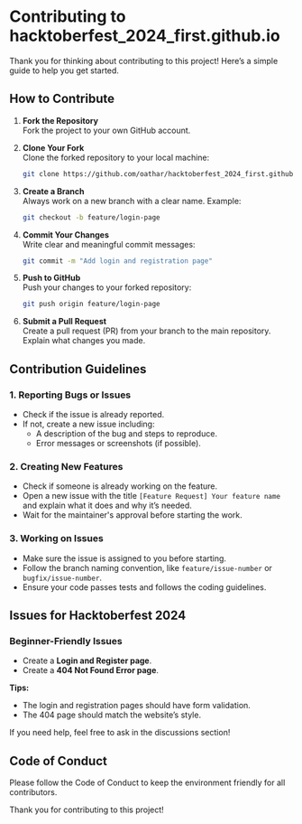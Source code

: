  # Contributing to hacktoberfest_2024_first.github.io

Thank you for thinking about contributing to this project! Here’s a simple guide to help you get started.

## How to Contribute

1. **Fork the Repository**  
   Fork the project to your own GitHub account.

2. **Clone Your Fork**  
   Clone the forked repository to your local machine:
   ```bash
   git clone https://github.com/oathar/hacktoberfest_2024_first.github.io.git
   ```

3. **Create a Branch**  
   Always work on a new branch with a clear name. Example:
   ```bash
   git checkout -b feature/login-page
   ```

4. **Commit Your Changes**  
   Write clear and meaningful commit messages:
   ```bash
   git commit -m "Add login and registration page"
   ```

5. **Push to GitHub**  
   Push your changes to your forked repository:
   ```bash
   git push origin feature/login-page
   ```

6. **Submit a Pull Request**  
   Create a pull request (PR) from your branch to the main repository. Explain what changes you made.

## Contribution Guidelines

### 1. Reporting Bugs or Issues
- Check if the issue is already reported.
- If not, create a new issue including:
  - A description of the bug and steps to reproduce.
  - Error messages or screenshots (if possible).

### 2. Creating New Features
- Check if someone is already working on the feature.
- Open a new issue with the title `[Feature Request] Your feature name` and explain what it does and why it’s needed.
- Wait for the maintainer's approval before starting the work.

### 3. Working on Issues
- Make sure the issue is assigned to you before starting.
- Follow the branch naming convention, like `feature/issue-number` or `bugfix/issue-number`.
- Ensure your code passes tests and follows the coding guidelines.

## Issues for Hacktoberfest 2024

### Beginner-Friendly Issues
- Create a **Login and Register page**.
- Create a **404 Not Found Error page**.

**Tips:**
- The login and registration pages should have form validation.
- The 404 page should match the website’s style.

If you need help, feel free to ask in the discussions section!

## Code of Conduct
Please follow the Code of Conduct to keep the environment friendly for all contributors.

Thank you for contributing to this project!
